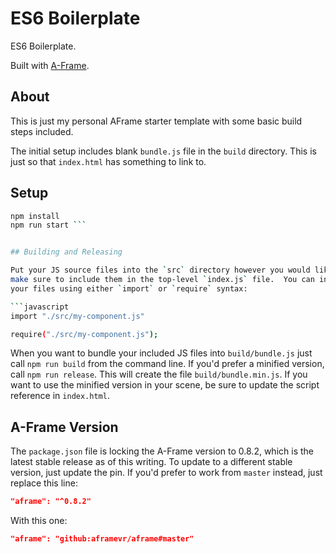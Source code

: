 # ES6 Boilerplate

ES6 Boilerplate.

Built with [A-Frame](https://aframe.io).

## About

This is just my personal AFrame starter template with some basic build steps
included.

The initial setup includes blank `bundle.js` file in the `build` directory.
This is just so that `index.html` has something to link to.

## Setup

```sh
npm install
npm run start ```


## Building and Releasing

Put your JS source files into the `src` directory however you would like, just
make sure to include them in the top-level `index.js` file.  You can include
your files using either `import` or `require` syntax:

```javascript
import "./src/my-component.js"

require("./src/my-component.js");
```

When you want to bundle your included JS files into `build/bundle.js` just call
`npm run build` from the command line. If you'd prefer a minified version, call
`npm run release`. This will create the file `build/bundle.min.js`. If you want
to use the minified version in your scene, be sure to update the script
reference in `index.html`.


## A-Frame Version

The `package.json` file is locking the A-Frame version to 0.8.2, which is the
latest stable release as of this writing. To update to a different stable
version, just update the pin. If you'd prefer to work from `master` instead,
just replace this line:

```json
"aframe": "^0.8.2"
```

With this one:

```json
"aframe": "github:aframevr/aframe#master"
```


